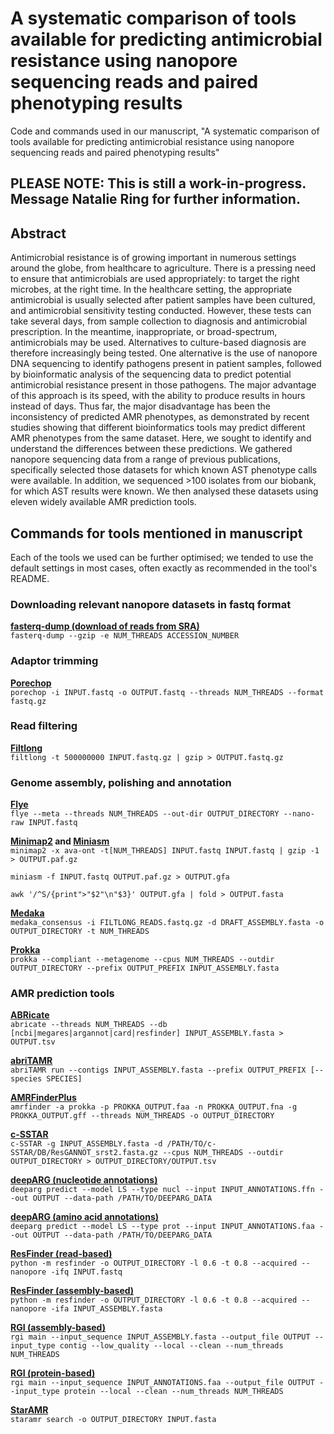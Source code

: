 # A systematic comparison of tools available for predicting antimicrobial resistance using nanopore sequencing reads and paired phenotyping results
Code and commands used in our manuscript, "A systematic comparison of tools available for predicting antimicrobial resistance using nanopore sequencing reads and paired phenotyping results"


## PLEASE NOTE: This is still a work-in-progress. Message Natalie Ring for further information.

## Abstract
Antimicrobial resistance is of growing important in numerous settings around the globe, from healthcare to agriculture. There is a pressing need to ensure that antimicrobials are used appropriately: to target the right microbes, at the right time. In the healthcare setting, the appropriate antimicrobial is usually selected after patient samples have been cultured, and antimicrobial sensitivity testing conducted. However, these tests can take several days, from sample collection to diagnosis and antimicrobial prescription. In the meantime, inappropriate, or broad-spectrum, antimicrobials may be used. Alternatives to culture-based diagnosis are therefore increasingly being tested. One alternative is the use of nanopore DNA sequencing to identify pathogens present in patient samples, followed by bioinformatic analysis of the sequencing data to predict potential antimicrobial resistance present in those pathogens. The major advantage of this approach is its speed, with the ability to produce results in hours instead of days. Thus far, the major disadvantage has been the inconsistency of predicted AMR phenotypes, as demonstrated by recent studies showing that different bioinformatics tools may predict different AMR phenotypes from the same dataset. Here, we sought to identify and understand the differences between these predictions. We gathered nanopore sequencing data from a range of previous publications, specifically selected those datasets for which known AST phenotype calls were available. In addition, we sequenced >100 isolates from our biobank, for which AST results were known. We then analysed these datasets using eleven widely available AMR prediction tools. 


## Commands for tools mentioned in manuscript
Each of the tools we used can be further optimised; we tended to use the default settings in most cases, often exactly as recommended in the tool's README.
### Downloading relevant nanopore datasets in fastq format
**[fasterq-dump (download of reads from SRA)](https://github.com/ncbi/sra-tools)**  
`fasterq-dump --gzip -e NUM_THREADS ACCESSION_NUMBER`

### Adaptor trimming
**[Porechop](https://github.com/rrwick/Porechop)**  
`porechop -i INPUT.fastq -o OUTPUT.fastq --threads NUM_THREADS --format fastq.gz`

### Read filtering
**[Filtlong](https://github.com/rrwick/Filtlong)**  
`filtlong -t 500000000 INPUT.fastq.gz | gzip > OUTPUT.fastq.gz`

### Genome assembly, polishing and annotation
**[Flye](https://github.com/fenderglass/Flye)**  
`flye --meta --threads NUM_THREADS --out-dir OUTPUT_DIRECTORY --nano-raw INPUT.fastq`

**[Minimap2](https://github.com/lh3/Minimap2) and [Miniasm](https://github.com/lh3/Miniasm)**  
`minimap2 -x ava-ont -t[NUM_THREADS] INPUT.fastq INPUT.fastq | gzip -1 > OUTPUT.paf.gz`                                                                                           

`miniasm -f INPUT.fastq OUTPUT.paf.gz > OUTPUT.gfa`                                                                                                           

`awk '/^S/{print">"$2"\n"$3}' OUTPUT.gfa | fold > OUTPUT.fasta`

**[Medaka](https://github.com/nanoporetech/medaka)**                                                                                                                                                                                                        
`medaka_consensus -i FILTLONG_READS.fastq.gz -d DRAFT_ASSEMBLY.fasta -o OUTPUT_DIRECTORY -t NUM_THREADS`

**[Prokka](https://github.com/tseemann/Prokka)**                                                                                                            
`prokka --compliant --metagenome --cpus NUM_THREADS --outdir OUTPUT_DIRECTORY --prefix OUTPUT_PREFIX INPUT_ASSEMBLY.fasta`

### AMR prediction tools                                                                                                                                    
**[ABRicate](https://github.com/tseemann/ABRicate)**                                                                                                     
`abricate --threads NUM_THREADS --db [ncbi|megares|argannot|card|resfinder] INPUT_ASSEMBLY.fasta > OUTPUT.tsv`                                                                        

**[abriTAMR](https://github.com/MDU-PHL/abritamr)**                                                                                                     
`abriTAMR run --contigs INPUT_ASSEMBLY.fasta --prefix OUTPUT_PREFIX [--species SPECIES]` 

**[AMRFinderPlus](https://github.com/ncbi/amr)**                                                                                       
`amrfinder -a prokka -p PROKKA_OUTPUT.faa -n PROKKA_OUTPUT.fna -g PROKKA_OUTPUT.gff --threads NUM_THREADS -o OUTPUT_DIRECTORY`

**[c-SSTAR](https://github.com/chrisgulvik/c-SSTAR)**                                                                            
`c-SSTAR -g INPUT_ASSEMBLY.fasta -d /PATH/TO/c-SSTAR/DB/ResGANNOT_srst2.fasta.gz --cpus NUM_THREADS --outdir OUTPUT_DIRECTORY > OUTPUT_DIRECTORY/OUTPUT.tsv`

**[deepARG (nucleotide annotations)](https://bitbucket.org/gusphdproj/deeparg-ss/src/master/)**                                                                        
`deeparg predict --model LS --type nucl --input INPUT_ANNOTATIONS.ffn --out OUTPUT --data-path /PATH/TO/DEEPARG_DATA`

**[deepARG (amino acid annotations)](https://bitbucket.org/gusphdproj/deeparg-ss/src/master/)**                                                                        
`deeparg predict --model LS --type prot --input INPUT_ANNOTATIONS.faa --out OUTPUT --data-path /PATH/TO/DEEPARG_DATA`                                                  

**[ResFinder (read-based)](https://bitbucket.org/genomicepidemiology/resfinder/src/master/)**                                                                                
`python -m resfinder -o OUTPUT_DIRECTORY -l 0.6 -t 0.8 --acquired --nanopore -ifq INPUT.fastq`

**[ResFinder (assembly-based)](https://bitbucket.org/genomicepidemiology/resfinder/src/master/)**                                                                            
`python -m resfinder -o OUTPUT_DIRECTORY -l 0.6 -t 0.8 --acquired --nanopore -ifa INPUT_ASSEMBLY.fasta`

**[RGI (assembly-based)](https://github.com/arpcard/rgi)**                                                                                         
`rgi main --input_sequence INPUT_ASSEMBLY.fasta --output_file OUTPUT --input_type contig --low_quality --local --clean --num_threads NUM_THREADS`

**[RGI (protein-based)](https://github.com/arpcard/rgi)**                                                                                         
`rgi main --input_sequence INPUT_ANNOTATIONS.faa --output_file OUTPUT --input_type protein --local --clean --num_threads NUM_THREADS`

**[StarAMR](https://github.com/phac-nml/staramr)**                                                                                                            
`staramr search -o OUTPUT_DIRECTORY INPUT.fasta`

